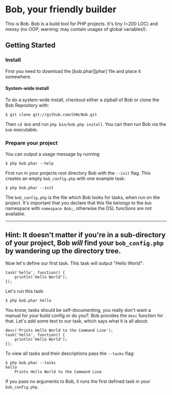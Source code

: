 Bob, your friendly builder
==========================

This is Bob. Bob is a build tool for PHP projects. It's tiny (~200 LOC)
and messy (no OOP, warning: may contain usages of global variables!).

Getting Started
---------------

### Install

First you need to download the [bob.phar][phar] file and place it
somewhere.

#### System-wide install

To do a system-wide install, checkout either a zipball of Bob or
clone the Bob Repository with:

    $ git clone git://github.com/CHH/Bob.git

Then `cd Bob` and run `php bin/bob.php install`. You can then run Bob
via the `bob` executable.

### Prepare your project

You can output a usage message by running

	$ php bob.phar --help

First run in your projects root directory Bob with the `--init` flag.
This creates an empty `bob_config.php` with one example task:

    $ php bob.phar --init

The `bob_config.php` is the file which Bob looks for tasks, when run on the project.
It's important that you declare that this file belongs to the 
`Bob` namespace with `namespace Bob;`, otherwise the DSL functions are
not available.

---
**Hint:** It doesn't matter if you're in a sub-directory of your
project, Bob _will_ find your `bob_config.php` by wandering up
the directory tree.
---

Now let's define our first task. This task will output "Hello World":

	task('hello', function() {
		println('Hello World');
	});

Let's run this task:

	$ php bob.phar hello

You know, tasks should be self-documenting, you really don't want a
manual for your build config or do you?. Bob provides the
`desc` function for that. Let's add some text to our task, which says
what it is all about:

	desc('Prints Hello World to the Command Line');
	task('hello', function() {
		println('Hello World');
	});

To view all tasks and their descriptions pass the `--tasks` flag:

	$ php bob.phar --tasks
	hello
	    Prints Hello World to the Command Line

If you pass no arguments to Bob, it runs the first defined task in your
`bob_config.php`.

